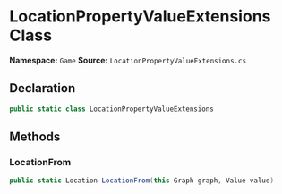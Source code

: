 # LocationPropertyValueExtensions Class

**Namespace:** `Game`
**Source:** `LocationPropertyValueExtensions.cs`

## Declaration

```csharp
public static class LocationPropertyValueExtensions
```

## Methods

### LocationFrom

```csharp
public static Location LocationFrom(this Graph graph, Value value)
```

